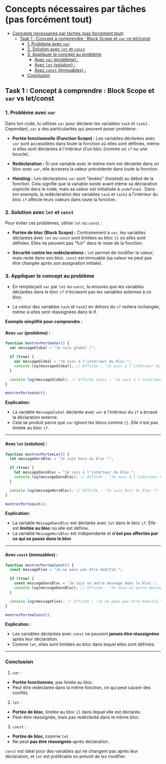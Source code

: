 # Concepts nécessaires par tâches (pas forcément tout)

- [Concepts nécessaires par tâches (pas forcément tout)](#concepts-nécessaires-par-tâches-pas-forcément-tout)
  - [Task 1 : Concept à comprendre : Block Scope et `var` vs let/const](#task-1--concept-à-comprendre--block-scope-et-var-vs-letconst)
    - [1. Problème avec `var`](#1-problème-avec-var)
    - [2. Solution avec `let` et `const`](#2-solution-avec-let-et-const)
    - [3. Appliquer le concept au problème](#3-appliquer-le-concept-au-problème)
      - [Avec `var` (problème) :](#avec-var-problème-)
      - [Avec `let` (solution) :](#avec-let-solution-)
      - [Avec `const` (immuables) :](#avec-const-immuables-)
    - [Conclusion](#conclusion)


## Task 1 : Concept à comprendre : Block Scope et `var` vs let/const

### 1. Problème avec `var`

Dans ton code, tu utilises `var` pour déclarer les variables `task` et `task2` . Cependant, `var` a des particularités qui peuvent poser problème :

- **Portée fonctionnelle (Function Scope) :** Les variables déclarées avec `var` sont accessibles dans toute la fonction où elles sont définies, même si elles sont déclarées à l'intérieur d'un bloc (comme un `if` ou une boucle).

- **Redéclaration :** Si une variable avec le même nom est déclarée dans un bloc avec `var`, elle écrasera la valeur précédente dans toute la fonction.

- **Hoisting :** Les déclarations `var` sont "levées" (hoisted) au début de la fonction. Cela signifie que la variable existe avant même sa déclaration explicite dans le code, mais sa valeur est initialisée à `undefined` .
Dans ton exemple, la redéclaration des variables `task` et `task2`  à l'intérieur du bloc `if` affecte leurs valeurs dans toute la fonction.

### 2. Solution avec `let` et `const`
Pour éviter ces problèmes, utilise `let` ou `const` :

- **Portée de bloc (Block Scope) :** Contrairement à `var`, les variables déclarées avec `let` ou `const` sont limitées au bloc `{}` où elles sont définies. Elles ne peuvent pas "fuir" dans le reste de la fonction.

- **Sécurité contre les redéclarations :**
`let` permet de modifier la valeur, mais reste dans son bloc.
`const` est immuable (sa valeur ne peut pas être changée après son assignation initiale).

### 3. Appliquer le concept au problème

- En remplaçant `var` par `let` ou `const`, tu ensures que les variables déclarées dans le bloc `if` n'écrasent pas les variables externes à ce bloc.

- La valeur des variables `task` et `task2`  en dehors du `if` restera inchangée, même si elles sont réassignées dans le if.

**Exemple simplifié pour comprendre :**

#### Avec `var` (problème) : 

```javascript
function montrerPorteeVar() {
  var messageGlobal = "Je suis global !";

  if (true) {
    var messageGlobal = "Je suis à l'intérieur du bloc.";
    console.log(messageGlobal); // Affiche : "Je suis à l'intérieur du bloc."
  }

  console.log(messageGlobal); // Affiche aussi : "Je suis à l'intérieur du bloc."
}

montrerPorteeVar();

```

**Explication:**

- La variable `MessageGlobal` déclarée avec `var` à l'intérieur du `if` a écrasé la déclaration externe.
- Cela se produit parce que `var` ignore les blocs comme `{}`. Elle n'est pas limitée au bloc `if`.

---

#### Avec `let` (solution) : 

```javascript
function montrerPorteeLet() {
  let messageHorsBloc = "Je suis hors du bloc !";

  if (true) {
    let messageDansBloc = "Je suis à l'intérieur du bloc.";
    console.log(messageDansBloc); // Affiche : "Je suis à l'intérieur du bloc."
  }

  console.log(messageHorsBloc); // Affiche : "Je suis hors du bloc !"
}

montrerPorteeLet();

```

**Explication:**

- La variable `MessageDansBloc` est déclarée avec `let` dans le bloc `if`. Elle est **limitée au bloc** où elle est définie.
- La variable `MessageHorsBloc` est indépendante et **n'est pas affectée par ce qui se passe dans le bloc**

--- 

#### Avec `const` (immuables) :

```javascript
function montrerPorteeConst() {
  const messageFixe = "Je ne peux pas être modifié.";

  if (true) {
    const messageDansBloc = "Je suis un autre message dans le bloc.";
    console.log(messageDansBloc); // Affiche : "Je suis un autre message dans le bloc."
  }

  console.log(messageFixe); // Affiche : "Je ne peux pas être modifié."
}

montrerPorteeConst();
```

**Explication :**

- Les variables déclarées avec `const` ne peuvent **jamais être réassignées** après leur déclaration.
- Comme `let`, elles sont limitées au bloc dans lequel elles sont définies.

--- 

### Conclusion

1. `var` :

- **Portée fonctionnée**, pas limiée au bloc.
- Peut être redéclarée dans la même fonction, ce qui peut causer des conflits.

2. `let` :

- **Portée de bloc**, limitée au bloc `{}` dans lequel elle est déclarée.
- Peut-être réassignée, mais pas redéclarée dans le même bloc.

3. `const` :

- **Portée de bloc**, comme `let`.
- Ne peut **pas être réassignée** après déclaration.

`const` est idéal pour des variables qui ne changent pas après leur déclaration, et `let` est préférable on prévoit de les modifier.